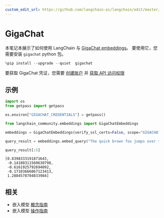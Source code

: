 ```yaml
---
custom_edit_url: https://github.com/langchain-ai/langchain/edit/master/docs/docs/integrations/text_embedding/gigachat.ipynb
---
```


# GigaChat
本笔记本展示了如何使用 LangChain 与 [GigaChat embeddings](https://developers.sber.ru/portal/products/gigachat)。
要使用它，您需要安装 ```gigachat``` python 包。

```python
%pip install --upgrade --quiet  gigachat
```

要获取 GigaChat 凭证，您需要 [创建账户](https://developers.sber.ru/studio/login) 并 [获取 API 访问权限](https://developers.sber.ru/docs/ru/gigachat/individuals-quickstart)

## 示例


```python
import os
from getpass import getpass

os.environ["GIGACHAT_CREDENTIALS"] = getpass()
```


```python
from langchain_community.embeddings import GigaChatEmbeddings

embeddings = GigaChatEmbeddings(verify_ssl_certs=False, scope="GIGACHAT_API_PERS")
```


```python
query_result = embeddings.embed_query("The quick brown fox jumps over the lazy dog")
```


```python
query_result[:5]
```



```output
[0.8398333191871643,
 -0.14180311560630798,
 -0.6161925792694092,
 -0.17103666067123413,
 1.2884578704833984]
```

## 相关

- 嵌入模型 [概念指南](/docs/concepts/#embedding-models)
- 嵌入模型 [操作指南](/docs/how_to/#embedding-models)